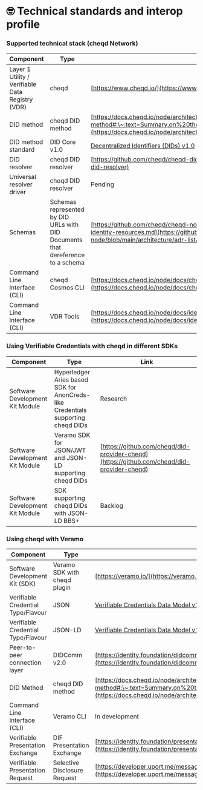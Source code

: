 # 🤓 Technical standards and interop profile

### Supported technical stack (cheqd Network)

| Component                                        | Type                                                                            | Link                                                                                                                                                                                                                |
| ------------------------------------------------ | ------------------------------------------------------------------------------- | ------------------------------------------------------------------------------------------------------------------------------------------------------------------------------------------------------------------- |
| Layer 1 Utility / Verifiable Data Registry (VDR) | cheqd                                                                           | [https://www.cheqd.io/](https://www.cheqd.io/)                                                                                                                                                                      |
| DID method                                       | cheqd DID method                                                                | [https://docs.cheqd.io/node/architecture/adr-list/adr-002-cheqd-did-method#:\~:text=Summary,on%20the%20Cosmos%20blockchain%20framework.](https://docs.cheqd.io/node/architecture/adr-list/adr-002-cheqd-did-method) |
| DID method standard                              | DID Core v1.0                                                                   | [Decentralized Identifiers (DIDs) v1.0](https://www.w3.org/TR/did-core/)                                                                                                                                            |
| DID resolver                                     | cheqd DID resolver                                                              | [https://github.com/cheqd/cheqd-did-resolver](https://github.com/cheqd/cheqd-did-resolver)                                                                                                                          |
| Universal resolver driver                        | cheqd DID resolver                                                              | Pending                                                                                                                                                                                                             |
| Schemas                                          | Schemas represented by DID URLs with DID Documents that dereference to a schema | [https://github.com/cheqd/cheqd-node/blob/main/architecture/adr-list/adr-008-identity-resources.md](https://github.com/cheqd/cheqd-node/blob/main/architecture/adr-list/adr-008-identity-resources.md)              |
| Command Line Interface (CLI)                     | cheqd Cosmos CLI                                                                | [https://docs.cheqd.io/node/docs/cheqd-cli](https://docs.cheqd.io/node/docs/cheqd-cli)                                                                                                                              |
| Command Line Interface (CLI)                     | VDR Tools                                                                       | [https://docs.cheqd.io/node/docs/identity-api](https://docs.cheqd.io/node/docs/identity-api)                                                                                                                        |

### Using Verifiable Credentials with cheqd in different SDKs

| Component                       | Type                                                                             | Link                                                                                       |
| ------------------------------- | -------------------------------------------------------------------------------- | ------------------------------------------------------------------------------------------ |
| Software Development Kit Module | Hyperledger Aries based SDK for AnonCreds-like Credentials supporting cheqd DIDs | Research                                                                                   |
| Software Development Kit Module | Veramo SDK for JSON/JWT and JSON-LD supporting cheqd DIDs                        | [https://github.com/cheqd/did-provider-cheqd](https://github.com/cheqd/did-provider-cheqd) |
| Software Development Kit Module | SDK supporting cheqd DIDs with JSON-LD BBS+                                      | Backlog                                                                                    |



### Using cheqd with Veramo

| Component                          | Type                         | Link                                                                                                                                                                                                                |
| ---------------------------------- | ---------------------------- | ------------------------------------------------------------------------------------------------------------------------------------------------------------------------------------------------------------------- |
| Software Development Kit (SDK)     | Veramo SDK with cheqd plugin | [https://veramo.io/](https://veramo.io/)                                                                                                                                                                            |
| Verifiable Credential Type/Flavour | JSON                         | [Verifiable Credentials Data Model v1.1](https://www.w3.org/TR/vc-data-model/)                                                                                                                                      |
| Verifiable Credential Type/Flavour | JSON-LD                      | [Verifiable Credentials Data Model v1.1](https://www.w3.org/TR/vc-data-model/)                                                                                                                                      |
| Peer-to-peer connection layer      | DIDComm v2.0                 | [https://identity.foundation/didcomm-messaging/spec/](https://identity.foundation/didcomm-messaging/spec/)                                                                                                          |
| DID Method                         | cheqd DID method             | [https://docs.cheqd.io/node/architecture/adr-list/adr-002-cheqd-did-method#:\~:text=Summary,on%20the%20Cosmos%20blockchain%20framework.](https://docs.cheqd.io/node/architecture/adr-list/adr-002-cheqd-did-method) |
| Command Line Interface (CLI)       | Veramo CLI                   | In development                                                                                                                                                                                                      |
| Verifiable Presentation Exchange   | DIF Presentation Exchange    | [https://identity.foundation/presentation-exchange/](https://identity.foundation/presentation-exchange/)                                                                                                            |
| Verifiable Presentation Request    | Selective Disclosure Request | [https://developer.uport.me/messages/sharereq](https://developer.uport.me/messages/sharereq)                                                                                                                        |

